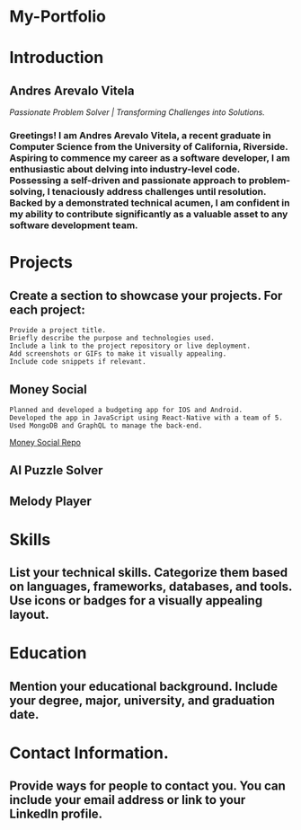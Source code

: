 # My-Portfolio

# Introduction
## Andres Arevalo Vitela
*Passionate Problem Solver | Transforming Challenges into Solutions.*
### Greetings! I am Andres Arevalo Vitela, a recent graduate in Computer Science from the University of California, Riverside. Aspiring to commence my career as a software developer, I am enthusiastic about delving into industry-level code. Possessing a self-driven and passionate approach to problem-solving, I tenaciously address challenges until resolution. Backed by a demonstrated technical acumen, I am confident in my ability to contribute significantly as a valuable asset to any software development team.
# Projects
## Create a section to showcase your projects. For each project:

    Provide a project title.
    Briefly describe the purpose and technologies used.
    Include a link to the project repository or live deployment.
    Add screenshots or GIFs to make it visually appealing.
    Include code snippets if relevant.

## Money Social
    Planned and developed a budgeting app for IOS and Android.
    Developed the app in JavaScript using React-Native with a team of 5.
    Used MongoDB and GraphQL to manage the back-end.
[Money Social Repo](https://github.com/lojason71/cs180-project/tree/main/moneysocial)

## AI Puzzle Solver

## Melody Player

# Skills

## List your technical skills. Categorize them based on languages, frameworks, databases, and tools. Use icons or badges for a visually appealing layout.
# Education
## Mention your educational background. Include your degree, major, university, and graduation date.
# Contact Information.
## Provide ways for people to contact you. You can include your email address or link to your LinkedIn profile.
